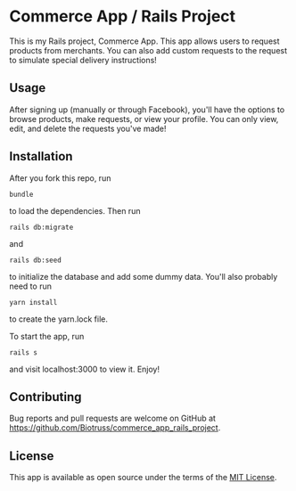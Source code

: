 # Commerce App / Rails Project

This is my Rails project, Commerce App. This app allows users to request products from merchants. You can also add custom requests to the request to simulate special delivery instructions!

## Usage

After signing up (manually or through Facebook), you'll have the options to browse products, make requests, or view your profile. You can only view, edit, and delete the requests you've made!

## Installation

After you fork this repo, run

```bundle```

to load the dependencies. Then run

```rails db:migrate```

and

```rails db:seed```

to initialize the database and add some dummy data. You'll also probably need to run

```yarn install```

to create the yarn.lock file.  

To start the app, run

```rails s```

and visit localhost:3000 to view it. Enjoy!  

## Contributing

Bug reports and pull requests are welcome on GitHub at https://github.com/Biotruss/commerce_app_rails_project.


## License

This app is available as open source under the terms of the [MIT License](http://opensource.org/licenses/MIT).
